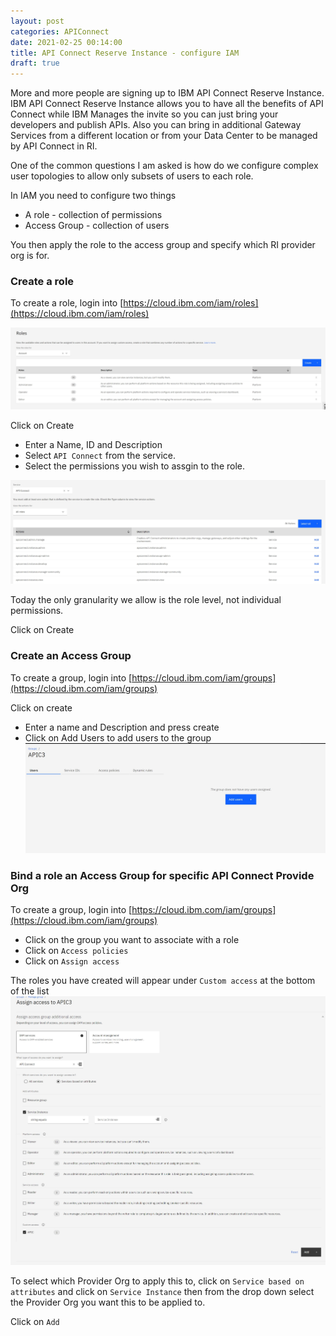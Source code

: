 ```yaml
---
layout: post
categories: APIConnect
date: 2021-02-25 00:14:00
title: API Connect Reserve Instance - configure IAM
draft: true
---
```


More and more people are signing up to IBM API Connect Reserve Instance. IBM API Connect Reserve Instance allows you to have all the benefits of API Connect while IBM Manages the invite so you can just bring your developers and publish APIs. Also you can bring in additional Gateway Services from a different location or from your Data Center to be managed by API Connect in RI.

One of the common questions I am asked is how do we configure complex  user topologies to allow only subsets of users to each role.
<!--more-->

In IAM you need to configure two things

* A role - collection of permissions
* Access Group  - collection of users

You then apply the role to the access group and specify which RI provider org is for.

### Create a role
To create a role, login into [https://cloud.ibm.com/iam/roles](https://cloud.ibm.com/iam/roles)

![/images/2021-02-25-iam1.JPG](/images/2021-02-25-iam1.JPG)

Click on Create

* Enter a Name, ID and Description
* Select `API Connect` from the service.
* Select the permissions you wish to assgin to the role.   

![/images/2021-02-25-iam2.JPG](/images/2021-02-25-iam2.JPG)

Today the only granularity we allow is the role level, not individual permissions.

Click on Create

### Create an Access Group
To create a group, login into  [https://cloud.ibm.com/iam/groups](https://cloud.ibm.com/iam/groups)

Click on create

* Enter a name and Description and press create
* Click on Add Users to add users to the group
![/images/2021-02-25-iam3.JPG](/images/2021-02-25-iam3.JPG)

### Bind a role an Access Group for specific  API Connect Provide Org
To create a group, login into  [https://cloud.ibm.com/iam/groups](https://cloud.ibm.com/iam/groups)

* Click on the group you want to associate with a role
* Click on `Access policies`
* Click on `Assign access`

The roles you have created will appear under `Custom access` at the bottom of the list
![/images/2021-02-25-iam4.JPG](/images/2021-02-25-iam4.JPG)

To select which Provider Org to apply this to,  click on `Service based on attributes` and click on  `Service Instance` then from the drop down select the Provider Org you want this to be applied to.

Click on `Add`
